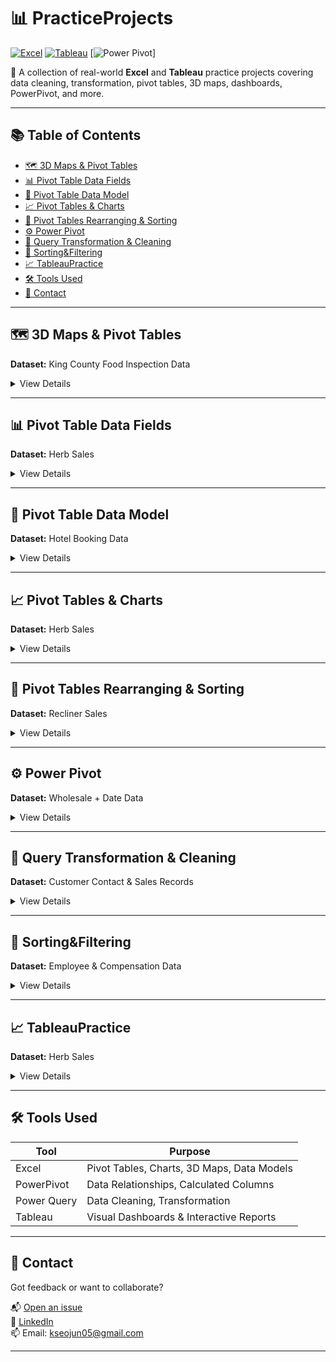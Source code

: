 # 📊 PracticeProjects

[![Excel](https://img.shields.io/badge/Excel-Data%20Analysis-green?logo=microsoft-excel)](https://www.microsoft.com/en-us/microsoft-365/excel)
[![Tableau](https://img.shields.io/badge/Tableau-Visualization-blue?logo=tableau)](https://www.tableau.com/)
[![Power Pivot](https://img.shields.io/badge/PowerPivot-Data%20Modeling-orange?logo=microsoft-powerpoint)]

🎯 A collection of real-world **Excel** and **Tableau** practice projects covering data cleaning, transformation, pivot tables, 3D maps, dashboards, PowerPivot, and more.

---

## 📚 Table of Contents

- [🗺️ 3D Maps & Pivot Tables](#️-3d-maps--pivot-tables)
- [📊 Pivot Table Data Fields](#-pivot-table-data-fields)
- [🧩 Pivot Table Data Model](#-data-model)
- [📈 Pivot Tables & Charts](#-pivot-tables--charts)
- [🔁 Pivot Tables Rearranging & Sorting](#-pivot-table-rearranging--sorting)
- [⚙️ Power Pivot](#️-powerpivot)
- [🔄 Query Transformation & Cleaning](#-query-transformation--cleaning)
- [🧮 Sorting&Filtering](#-sorting--filtering)
- [📈 TableauPractice](#-tableau-practice)
- [🛠 Tools Used](#-tools-used)
- [🤝 Contact](#-contact)

---

## 🗺️ 3D Maps & Pivot Tables

**Dataset:** King County Food Inspection Data

<details>
<summary>View Details</summary>

- `PT-NO CONFIRM`: Restaurants with **"Not Confirmed"** inspections.
- `PT-S>250-RC1`: Restaurants with **250+ seating** & **Risk Category 1**.
- `PM-NOT READY`: Seattle restaurants **not ready for inspection**.
- `PM - EASTSIDE NR`: **Not ready for inspection** in Bellevue, Redmond, Mercer Island, Sammamish, Woodinville.
- `PM Pivot`: Reformats data for mapping.
- `king county food_inspection`: Raw inspection dataset.

</details>

---

## 📊 Pivot Table Data Fields

**Dataset:** Herb Sales

<details>
<summary>View Details</summary>

- **By Quarter**: Avg sales per quarter for 5 herbs.
- **By Year**: Yearly avg from 2001 to 2005.
- **By Product**: Avg sales by herb & overall.
- **Recommended Pivot**: Yearly sum for **basil leaf**, with conditional formatting & highlights.

</details>

---

## 🧩 Pivot Table Data Model

**Dataset:** Hotel Booking Data

<details>
<summary>View Details</summary>
  
  - Created relationships between:
  - `Reservations ↔ Customers`
  - `Reservations ↔ Rooms`
    
  - `PivotTable 1`: Show customers booking in **March**.
  - `PivotTable 2`: Reservations **>$500** and their rooms.
  - `PivotChart 1`: Chart with labels and custom formatting.

</details>

---

## 📈 Pivot Tables & Charts

**Dataset:** Herb Sales

<details>
<summary>View Details</summary>

- `basil leaf avg sales table`: Avg by **region & quarter** + grand total.
- `sum of sales percentage`: % contribution of herbs during **low-performing quarters** (North).
- `max sales rank`: Ranks best quarters by **top 2 products** in Central.
- `basil leaf avg sales chart`: North vs South sales comparison (3 quarters).
- `pivot`: Raw data source.

</details>

---

## 🔁 Pivot Tables Rearranging & Sorting

**Dataset:** Recliner Sales

<details>
<summary>View Details</summary>

- `Sheet1`: Recliner units sold per **salesperson**.
- `manipulating`: 2014 sales for 2 salespeople.
- `dategrouping`: Transactions in **March, Q1 2015**.
- `othergrouping`: Items sold by **region**.
- `slicers`: Wellington Designs purchases by region.
- `Sheet2`: Product chart (last 2 quarters of 2015).
- `creating`: Pivot chart version of raw dataset.

</details>

---

## ⚙️ Power Pivot

**Dataset:** Wholesale + Date Data

<details>
<summary>View Details</summary>

- `total product sales`: Monthly sum per product + grand total.
- `total orders`: Monthly order counts.
- Data cleaned and combined from 2 sources.

</details>

---

## 🔄 Query Transformation & Cleaning

**Dataset:** Customer Contact & Sales Records

<details>
<summary>View Details</summary>

- `nm contacts`: NM customers with cleaned contact info.
- `contacts`: Separated names, ZIP, state, etc.
- `totals`: Totals & averages for **sales**, **expenses**, **profit**.
- `cleaned`: Final cleaned version.
- `shape`: Original raw data.
- `calculations`: Used for derivative profit/sales metrics.

</details>

---

## 🧮 Sorting&Filtering

**Dataset:** Employee & Compensation Data

<details>
<summary>View Details</summary>

- `sorting`: Multi-level sort — Dept (asc), Building (desc), Status, Rating, Years.
- `subtotal 1`: Compensation by department.
- `subtotal 2`: Detailed by employee, grouped.
- `filter 1`: Full-time, hired after June 1, DMR benefits.
- `filter 2`: Contract/hourly, Watson building, 11–15 years, rating > 3.
- `filter 3`: Hourly, hired in 2011, no benefits.
- `filter 4`: Last name starts with L, rating < 2, 3 years.
- `splitting data`: Breaks city, state, ZIP.
- `flash fill`: Cleans phone format and extracts area code.

</details>

---

## 📈 TableauPractice

**Dataset:** Herb Sales

<details>
<summary>View Details</summary>

- **Page 1:** Q3 sales by region.
- **Page 2:** Bar chart — East vs West.
- **Page 3:** Pie charts for West, Central, South (by quarter).
- **Page 4:** Interactive **dashboard** with filterable quarters/products.

</details>

---

## 🛠 Tools Used

| Tool       | Purpose                                  |
|------------|------------------------------------------|
| Excel      | Pivot Tables, Charts, 3D Maps, Data Models |
| PowerPivot | Data Relationships, Calculated Columns   |
| Power Query| Data Cleaning, Transformation            |
| Tableau    | Visual Dashboards & Interactive Reports  |

---

## 🤝 Contact

Got feedback or want to collaborate?

📬 [Open an issue](https://github.com/SeojunKim05/PracticeProjects/issues)  
💼 [LinkedIn](https://www.linkedin.com/in/seojun-kim-089b7b339)  
📫 Email: kseojun05@gmail.com

---
